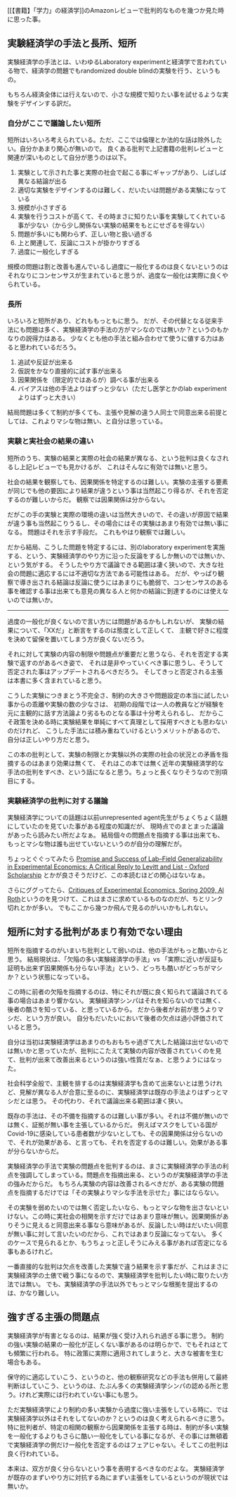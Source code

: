 [[【書籍】「学力」の経済学]]のAmazonレビューで批判的なものを幾つか見た時に思った事。

## 実験経済学の手法と長所、短所

実験経済学の手法とは、いわゆるLaboratory experimentと経済学で言われている物で、経済学の問題でもrandomized double blindの実験を行う、というもの。

もちろん経済全体には行えないので、小さな規模で知りたい事を試せるような実験をデザインする訳だ。

### 自分がここで議論したい短所

短所はいろいろ考えられている。ただ、ここでは倫理とか法的な話は除外したい。自分かあまり関心が無いので。
良くある批判で上記書籍の批判レビューと関連が深いものとして自分が思うのは以下。

1. 実験として示された事と実際の社会で起こる事にギャップがあり、しばしば異なる結論が出る
1. 適切な実験をデザインするのは難しく、だいたいは問題がある実験になっている
1. 規模が小さすぎる
1. 実験を行うコストが高くて、その時まさに知りたい事を実験してくれている事が少ない（から少し関係ない実験の結果をもとにせざるを得ない）
1. 問題が多いにも関わらず、正しい物と扱い過ぎる
1. 上と関連して、反論にコストが掛かりすぎる
1. 過度に一般化しすぎる

規模の問題は割と改善も進んでいるし過度に一般化するのは良くないというのはそれなりにコンセンサスが生まれていると思うが、過度な一般化は実際に良くやられている。

### 長所

いろいろと短所があり、どれももっともに思う。
だが、その代替となる従来手法にも問題は多く、実験経済学の手法の方がマシなのでは無いか？というのもかなりの説得力はある。
少なくとも他の手法と組み合わせて使うに値する力はあると思われているだろう。

1. 追試や反証が出来る
1. 仮説をかなり直接的に試す事が出来る
1. 因果関係を（限定的ではあるが）調べる事が出来る
1. バイアスは他の手法よりはずっと少ない（ただし医学とかのlab experimentよりはずっと大きい）

結局問題は多くて制約が多くても、主張や見解の違う人同士で同意出来る前提としては、これよりマシな物は無い、と自分は思っている。

### 実験と実社会の結果の違い

短所のうち、実験の結果と実際の社会の結果が異なる、という批判は良くなされるし上記レビューでも見かけるが、
これはそんなに有効では無いと思う。

社会の結果を観察しても、因果関係を特定するのは難しい。実験の主張する要素が同じでも他の要因により結果が違うという事は当然起こり得るが、それを否定するのが難しいからだ。
観察では因果関係は分からない。

だがこの手の実験と実際の環境の違いは当然大きいので、その違いが原因で結果が違う事も当然起こりうるし、その場合にはその実験はあまり有効では無い事になる。
問題はそれを示す手段だ。
これもやはり観察では難しい。

だから結局、こうした問題を特定するには、別のlaboratory experimentを実施する、という、実験経済学のやり方に沿った反論をするしか無いのでは無いか、という気がする。
そうしたやり方で議論できる範囲は凄く狭いので、大きな社会の問題に適応するには不適切な方法である可能性はある。
だが、やっぱり観察で導き出される結論は反論に使うにはあまりにも脆弱で、コンセンサスのある事を確認する事は出来ても意見の異なる人と何かの結論に到達するのには使えないのでは無いか。



----

過度の一般化が良くないので言い方には問題があるかもしれないが、
実験の結果について、「XXだ」と断言をするのは態度として正しくて、
主観で好きに程度を決めて留保を置いてしまう方が良くないだろう。

それに対して実験の内容の制限や問題点が重要だと思うなら、それを否定する実験で返すのがあるべき姿で、
それは是非やっていくべき事に思うし、そうして否定された事はアップデートされるべきだろう。
そしてきっと否定される主張は本書に多く含まれていると思う。

こうした実験につきまとう不完全さ、制約の大きさや問題設定の本当に試したい事からの乖離や実験の数の少なさは、
初期の段階では一人の教員などが経験を元に主観的に話す方法論より劣るものとなる事は十分考えられるし、
だからこそ政策を決める時に実験結果を単純にすべて真理として採用すべきとも思わないのだけれど、
こうした手法には積み重ねていけるというメリットがあるので、自分は正しいやり方だと思う。

この本の批判として、実験の制限とか実験以外の実際の社会の状況との矛盾を指摘するのはあまり効果は無くて、
それはこの本では無く近年の実験経済学的な手法の批判をすべき、という話になると思う。ちょっと長くなりそうなので別項目にする。


### 実験経済学の批判に対する議論

実験経済学についての話題は以前unrepresented agent先生がちょくちょく話題にしていたのを見ていた事がある程度の知識だが、
現時点でのまとまった議論があったら読みたい所だよなぁ。
結局個々の問題点を指摘する事は出来ても、もっとマシな物は誰も出せていないというのが自分の理解だが。

ちょっとぐぐってみたら [Promise and Success of Lab–Field Generalizability in Experimental Economics: A Critical Reply to Levitt and List - Oxford Scholarship](https://oxford.universitypressscholarship.com/view/10.1093/acprof:oso/9780195328325.001.0001/acprof-9780195328325-chapter-16) とかが良さそうだけど、この本読むほどの関心はないなぁ。

さらにググってたら、[Critiques of Experimental Economics, Spring 2009, Al Roth](https://stanford.edu/~alroth/critiques%20of%20experimental%20econ.html)というのを見つけて、これはまさに求めているものなのだが、ちとリンク切れとかが多い。
でもここから幾つか飛んで見るのがいいかもしれない。

## 短所に対する批判があまり有効でない理由

短所を指摘するのがいまいち批判として弱いのは、他の手法がもっと酷いからと思う。
結局現状は、「欠陥の多い実験経済学の手法」vs 「実際に近いが反証も証明も出来ず因果関係も分らない手法」という、どっちも酷いがどっちがマシか？という状態になっている。

この時に前者の欠陥を指摘するのは、特にそれが既に良く知られて議論されてる事の場合はあまり響かない。
実験経済学シンパはそれを知らないのでは無く、後者の酷さを知っている、と思っているから。
だから後者がお前が思うよりマシだ、という方が良い。
自分もだいたいにおいて後者の欠点は過小評価されていると思う。

自分は当初は実験経済学はあまりのもおもちゃ過ぎて大した結論は出せないのでは無いかと思っていたが、批判にこたえて実験の内容が改善されていくのを見て、批判が出来て改善出来るというのは強い性質だなぁ、と思うようにはなった。

社会科学全般で、主観を排するのは実験経済学も含めて出来ないとは思うけれど、見解が異なる人が合意に至るのに、実験経済学は既存の手法よりはずっとマシだとは思う。
その代わり、それで議論出来る範囲は凄く狭い。

既存の手法は、その不備を指摘するのは難しい事が多い。それは不備が無いのでは無く、証拠が無い事を主張しているからだ。
例えばマスクをしている国がCovid-19に感染している患者数が少ないとしても、その因果関係は分らないので、それが効果がある、と言っても、それを否定するのは難しい。効果がある事が分らないからだ。

実験経済学の手法で実験の問題点を批判するのは、まさに実験経済学の手法の利点を強調してしまっている。問題点を指摘出来る、というのが実験経済学の手法の強みだからだ。
もちろん実験の内容は改善されるべきだが、ある実験の問題点を指摘するだけでは「その実験よりマシな手法を示せた」事にはならない。

その実験を弱めたいのでは無く否定したいなら、もっとマシな物を出さないといけない。この時に実社会の相関を示すだけではあまり意味が無い。因果関係がありそうに見えると同意出来る事なら意味があるが、反論したい時はだいたい同意が無い事に対して言いたいのだから、これではあまり反論になってない。
多くのケースで見られるとか、もうちょっと正しそうにみえる事があれば否定になる事もあるけれど。

一番直接的な批判は欠点を改善した実験で違う結果を示す事だが、これはまさに実験経済学の土俵で戦う事になるので、実験経済学を批判したい時に取りたい方法では無い。
でも、実験経済学の手法以外でもっとマシな根拠を提出するのは、かなり難しい。

## 強すぎる主張の問題点



実験経済学が有害となるのは、結果が強く受け入れられ過ぎる事に思う。
制約の強い実験の結果の一般化が正しくない事があるのは明らかで、でもそれはとても頻繁に行われる。
特に政策に実際に適用されてしまうと、大きな被害を生む場合もある。

保守的に適応していこう、というのと、他の観察研究などの手法も併用して最終判断はしていこう、というのは、たぶん多くの実験経済学シンパの認める所と思う。けれど実際には行われていない事にも思う。

ただ実験経済学により制約の多い実験から過度に強い主張をしている時に、では実験経済学以外はそれをしてないのか？というのは良く考えられるべきに思う。
特に批判者が、特定の相関の観察から因果関係を主張する時は、制約が多い実験を一般化するよりもさらに酷い一般化をしている事になるが、その事には無頓着で実験経済学の側だけ一般化を否定するのはフェアじゃない。そしてこの批判は良く行われている。

本来は、双方が良く分らないという事を表明するべきなのだよな。
実験経済学が既存のまずいやり方に対抗する為にまずい主張をしているというのが現状では無いか。